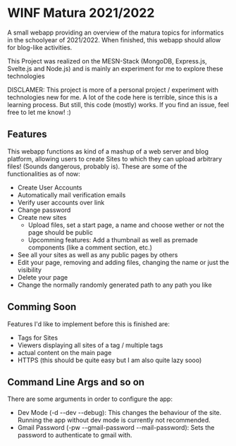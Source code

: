 # WINF Matura 2021/2022
A small webapp providing an overview of the matura topics for informatics in the schoolyear of 2021/2022. When finished, this webapp should allow for blog-like activities. 

This Project was realized on the MESN-Stack (MongoDB, Express.js, Svelte.js and Node.js) and is mainly an experiment for me to explore these technologies

DISCLAMER: This project is more of a personal project / experiment with technologies new for me. A lot of the code here is terrible, since this is a learning process. But still, this code (mostly) works. If you find an issue, feel free to let me know! :)

## Features
This webapp functions as kind of a mashup of a web server and blog platform, allowing users to create Sites to which they can upload arbitrary files! (Sounds dangerous, probably is). These are some of the functionalities as of now:
* Create User Accounts
* Automatically mail verification emails
* Verify user accounts over link
* Change password
* Create new sites
  * Upload files, set a start page, a name and choose wether or not the page should be public
  * Upcomming features: Add a thumbnail as well as premade components (like a comment section, etc.)
* See all your sites as well as any public pages by others
* Edit your page, removing and adding files, changing the name or just the visibility
* Delete your page
* Change the normally randomly generated path to any path you like


## Comming Soon
Features I'd like to implement before this is finished are: 
* Tags for Sites
* Viewers displaying all sites of a tag / multiple tags
* actual content on the main page
* HTTPS (this should be quite easy but I am also quite lazy sooo)


## Command Line Args and so on
There are some arguments in order to configure the app:

* Dev Mode (-d --dev --debug):
  This changes the behaviour of the site. Running the app without dev mode is currently not recommended.
* Gmail Password (-pw --gmail-password --mail-password):
  Sets the password to authenticate to gmail with. 
